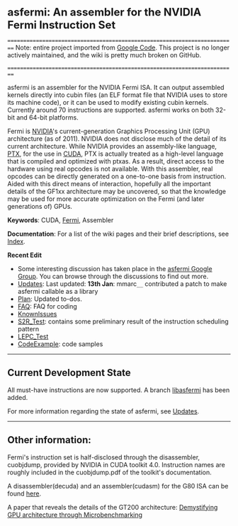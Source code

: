 <b><font size='5'>asfermi: An assembler for the NVIDIA Fermi Instruction Set</font></b>

`========================================================================`
Note: entire project imported from [Google
Code](http://code.google.com/p/asfermi). This project is no longer actively
maintained, and the wiki is pretty much broken on GitHub.

`========================================================================`

asfermi is an assembler for the NVIDIA Fermi ISA. It can output assembled kernels directly into cubin files (an ELF format file that NVIDIA uses to store its machine code), or it can be used to modify existing cubin kernels. Currently around 70 instructions are supported. asfermi works on both 32-bit and 64-bit platforms.

Fermi is [NVIDIA](http://en.wikipedia.org/wiki/Nvidia)'s current-generation Graphics Processing Unit (GPU) architecture (as of 2011). NVIDIA does not disclose much of the detail of its current architecture. While NVIDIA provides an assembly-like language, [PTX](http://en.wikipedia.org/wiki/Parallel_Thread_Execution), for the use in [CUDA](http://en.wikipedia.org/wiki/CUDA), PTX is actually treated as a high-level language that is compiled and optimized with ptxas. As a result, direct access to the hardware using real opcodes is not available. With this assembler, real opcodes can be directly generated on a one-to-one basis from instruction. Aided with this direct means of interaction, hopefully all the important details of the GF1xx architecture may be uncovered, so that the knowledge may be used for more accurate optimization on the Fermi (and later generations of) GPUs.

**Keywords**: CUDA, [Fermi](http://en.wikipedia.org/wiki/GeForce_400_Series), Assembler

**Documentation**: For a list of the wiki pages and their brief descriptions, see [Index](../../wiki/IndexPage).

**Recent Edit**
  * Some interesting discussion has taken place in the [asfermi Google Group](http://groups.google.com/group/asfermi). You can browse through the discussions to find out more.
  * [Updates](../../wiki/Updates): Last updated: **13th Jan**: mmarc`__` contributed a patch to make asfermi callable as a library
  * [Plan](../../wiki/Plan): Updated to-dos.
  * [FAQ](../../wiki/FAQ): FAQ for coding
  * [KnownIssues](../../wiki/KnownIssues)
  * [S2R\_Test](../../wiki/S2R_Test): contains some preliminary result of the instruction scheduling pattern
  * [LEPC\_Test](../../wiki/LEPC_Test)
  * [CodeExample](../../wiki/CodeExample): code samples


---

## Current Development State ##
All must-have instructions are now supported.
A branch [libasfermi](http://code.google.com/p/asfermi/source/browse/#svn%2Fbranches%2Flibasfermi) has been added.

For more information regarding the state of asfermi, see [Updates](../../wiki/Updates).


---

## Other information: ##
Fermi's instruction set is half-disclosed through the disassembler, cuobjdump, provided by NVIDIA in CUDA toolkit 4.0. Instruction names are roughly included in the cuobjdump.pdf of the toolkit's documentation.


A disassembler(decuda) and an assembler(cudasm) for the G80 ISA can be found [here](https://github.com/laanwj/decuda/wiki).

A paper that reveals the details of the GT200 architecture: [Demystifying GPU architecture through Microbenchmarking](http://www.stuffedcow.net/files/gpuarch-ispass2010.pdf)
